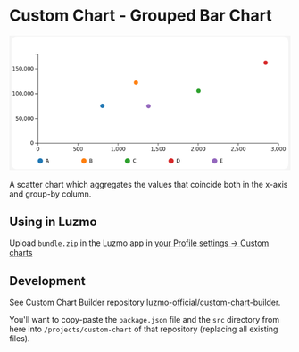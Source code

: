 # Custom Chart - Grouped Bar Chart

![Screenshot of the Aggregated Scatter Chart](./screenshot.png)

A scatter chart which aggregates the values that coincide both in the x-axis and group-by column.

## Using in Luzmo

Upload `bundle.zip` in the Luzmo app in [your Profile settings -> Custom charts](https://app.luzmo.com/settings/custom-charts)

## Development

See Custom Chart Builder repository [luzmo-official/custom-chart-builder](https://github.com/luzmo-official/custom-chart-builder). 

You'll want to copy-paste the `package.json` file and the `src` directory from here into `/projects/custom-chart` of that repository (replacing all existing files).